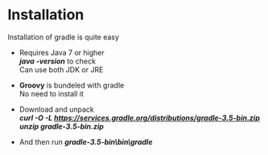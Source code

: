 # Installation

Installation of gradle is quite easy

*	Requires Java 7 or higher  
**_java -version_** to check  
Can use both JDK or JRE

*	**Groovy** is bundeled with gradle  
No need to install it

*	Download and unpack  
**_curl -O -L https://services.gradle.org/distributions/gradle-3.5-bin.zip_**  
**_unzip gradle-3.5-bin.zip_**

*	And then run **_gradle-3.5-bin\bin\gradle_**
